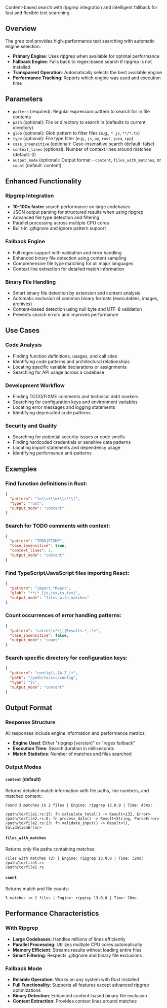 Content-based search with ripgrep integration and intelligent fallback for fast and flexible text searching.

## Overview

The grep tool provides high-performance text searching with automatic engine selection:
- **Primary Engine**: Uses ripgrep when available for optimal performance
- **Fallback Engine**: Falls back to regex-based search if ripgrep is not installed
- **Transparent Operation**: Automatically selects the best available engine
- **Performance Tracking**: Reports which engine was used and execution time

## Parameters

- `pattern` (required): Regular expression pattern to search for in file contents
- `path` (optional): File or directory to search in (defaults to current directory)
- `glob` (optional): Glob pattern to filter files (e.g., `*.js`, `**/*.ts`)
- `type` (optional): File type filter (e.g., `js`, `py`, `rust`, `java`, `cpp`)
- `case_insensitive` (optional): Case-insensitive search (default: false)
- `context_lines` (optional): Number of context lines around matches (default: 0)
- `output_mode` (optional): Output format - `content`, `files_with_matches`, or `count` (default: content)

## Enhanced Functionality

### Ripgrep Integration
- **10-100x faster** search performance on large codebases
- JSON output parsing for structured results when using ripgrep
- Advanced file type detection and filtering
- Parallel processing across multiple CPU cores
- Built-in .gitignore and ignore pattern support

### Fallback Engine
- Full regex support with validation and error handling
- Enhanced binary file detection using content sampling
- Comprehensive file type matching for all major languages
- Context line extraction for detailed match information

### Binary File Handling
- Smart binary file detection by extension and content analysis
- Automatic exclusion of common binary formats (executables, images, archives)
- Content-based detection using null byte and UTF-8 validation
- Prevents search errors and improves performance

## Use Cases

### Code Analysis
- Finding function definitions, usages, and call sites
- Identifying code patterns and architectural relationships
- Locating specific variable declarations or assignments
- Searching for API usage across a codebase

### Development Workflow
- Finding TODO/FIXME comments and technical debt markers
- Searching for configuration keys and environment variables
- Locating error messages and logging statements
- Identifying deprecated code patterns

### Security and Quality
- Searching for potential security issues or code smells
- Finding hardcoded credentials or sensitive data patterns
- Locating import statements and dependency usage
- Identifying performance anti-patterns

## Examples

### Find function definitions in Rust:
```json
{
  "pattern": "fn\\s+\\w+\\s*\\(",
  "type": "rust",
  "output_mode": "content"
}
```

### Search for TODO comments with context:
```json
{
  "pattern": "TODO|FIXME",
  "case_insensitive": true,
  "context_lines": 2,
  "output_mode": "content"
}
```

### Find TypeScript/JavaScript files importing React:
```json
{
  "pattern": "import.*React",
  "glob": "**/*.{js,jsx,ts,tsx}",
  "output_mode": "files_with_matches"
}
```

### Count occurrences of error handling patterns:
```json
{
  "pattern": "catch\\s*\\(|Result<.*,.*>",
  "case_insensitive": false,
  "output_mode": "count"
}
```

### Search specific directory for configuration keys:
```json
{
  "pattern": "config\\.[A-Z_]+",
  "path": "/path/to/src/config",
  "type": "js",
  "output_mode": "content"
}
```

## Output Format

### Response Structure
All responses include engine information and performance metrics:
- **Engine Used**: Either "ripgrep [version]" or "regex fallback"
- **Execution Time**: Search duration in milliseconds
- **Match Statistics**: Number of matches and files searched

### Output Modes

#### `content` (default)
Returns detailed match information with file paths, line numbers, and matched content:
```
Found 3 matches in 2 files | Engine: ripgrep 13.0.0 | Time: 45ms:

/path/to/file1.rs:15: fn calculate_total() -> Result<i32, Error>
/path/to/file2.rs:8: fn process_data() -> Result<String, ParseError>
/path/to/file2.rs:23: fn validate_input() -> Result<(), ValidationError>
```

#### `files_with_matches`
Returns only file paths containing matches:
```
Files with matches (2) | Engine: ripgrep 13.0.0 | Time: 32ms:
/path/to/file1.rs
/path/to/file2.rs
```

#### `count`
Returns match and file counts:
```
3 matches in 2 files | Engine: ripgrep 13.0.0 | Time: 28ms
```

## Performance Characteristics

### With Ripgrep
- **Large Codebases**: Handles millions of lines efficiently
- **Parallel Processing**: Utilizes multiple CPU cores automatically  
- **Memory Efficient**: Streams results without loading entire files
- **Smart Filtering**: Respects .gitignore and binary file exclusions

### Fallback Mode
- **Reliable Operation**: Works on any system with Rust installed
- **Full Functionality**: Supports all features except advanced ripgrep optimizations
- **Binary Detection**: Enhanced content-based binary file exclusion
- **Context Extraction**: Provides context lines around matches